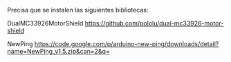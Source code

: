Precisa que se instalen las siguientes bibliotecas:

DualMC33926MotorShield https://github.com/pololu/dual-mc33926-motor-shield

NewPing https://code.google.com/p/arduino-new-ping/downloads/detail?name=NewPing_v1.5.zip&can=2&q=
